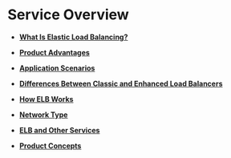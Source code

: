 # Service Overview<a name="EN-US_TOPIC_0091131350"></a>

-   **[What Is Elastic Load Balancing?](what-is-elastic-load-balancing.md)**  

-   **[Product Advantages](product-advantages.md)**  

-   **[Application Scenarios](application-scenarios.md)**  

-   **[Differences Between Classic and Enhanced Load Balancers](differences-between-classic-and-enhanced-load-balancers.md)**  

-   **[How ELB Works](how-elb-works.md)**  

-   **[Network Type](network-type.md)**  

-   **[ELB and Other Services](elb-and-other-services.md)**  

-   **[Product Concepts](product-concepts.md)**  


